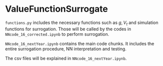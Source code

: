 # ValueFunctionSurrogate

`functions.py` includes the necessary functions such as $g, V_t$ and simulation functions for surrogation. Those will be called by the codes in `NNcode_16_corrected.ipynb` to perform surrogation. 

`NNcode_16_nextYear.ipynb` contains the main code chunks. It includes the entire surrogation procedure, NN interpretation and testing. 

The csv files will be explained in `NNcode_16_nextYear.ipynb`.
